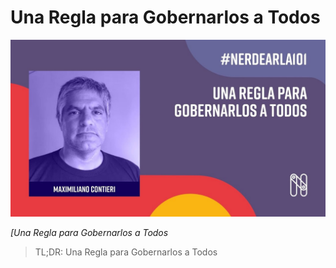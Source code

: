 # Una Regla para Gobernarlos a Todos
            
![Una Regla para Gobernarlos a Todos](Una%20Regla%20para%20Gobernarlos%20a%20Todos.jpg)

*[Una Regla para Gobernarlos a Todos*

> TL;DR: Una Regla para Gobernarlos a Todos